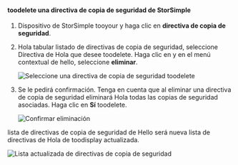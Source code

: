 
<!--author=alkohli last changed: 01/02/17-->

#### <a name="toodelete-a-storsimple-backup-policy"></a>toodelete una directiva de copia de seguridad de StorSimple

1. Dispositivo de StorSimple tooyour y haga clic en **directiva de copia de seguridad**.

2. Hola tabular listado de directivas de copia de seguridad, seleccione Directiva de Hola que desee toodelete. Haga clic en y en el menú contextual de hello, seleccione **eliminar**.

    ![Seleccione una directiva de copia de seguridad toodelete](./media/storsimple-8000-delete-backup-policy/deletebupol1.png)

3. Se le pedirá confirmación. Tenga en cuenta que al eliminar una directiva de copia de seguridad eliminará Hola todas las copias de seguridad asociadas. Haga clic en **Sí** toodelete.

    ![Confirmar eliminación](./media/storsimple-8000-delete-backup-policy/deletebupol2.png)

lista de directivas de copia de seguridad de Hello será nueva lista de directivas de Hola de toodisplay actualizada.

![Lista actualizada de directivas de copia de seguridad](./media/storsimple-8000-delete-backup-policy/deletebupol5.png)